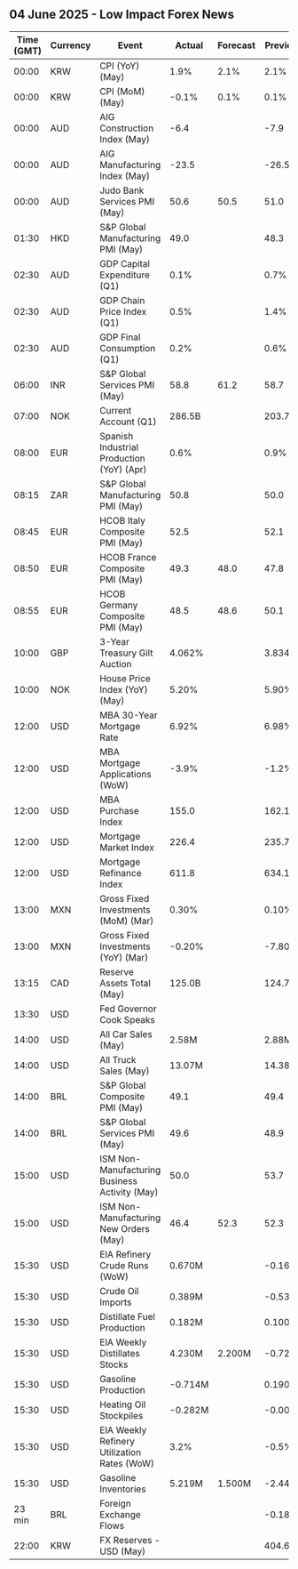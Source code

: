 ## 04 June 2025 - Low Impact Forex News

| Time (GMT) | Currency | Event | Actual | Forecast | Previous |
|------|----------|-------|--------|----------|----------|
| 00:00 | KRW | CPI (YoY) (May) | 1.9% | 2.1% | 2.1% |
| 00:00 | KRW | CPI (MoM) (May) | -0.1% | 0.1% | 0.1% |
| 00:00 | AUD | AIG Construction Index (May) | -6.4 |  | -7.9 |
| 00:00 | AUD | AIG Manufacturing Index (May) | -23.5 |  | -26.5 |
| 00:00 | AUD | Judo Bank Services PMI (May) | 50.6 | 50.5 | 51.0 |
| 01:30 | HKD | S&P Global Manufacturing PMI (May) | 49.0 |  | 48.3 |
| 02:30 | AUD | GDP Capital Expenditure (Q1) | 0.1% |  | 0.7% |
| 02:30 | AUD | GDP Chain Price Index (Q1) | 0.5% |  | 1.4% |
| 02:30 | AUD | GDP Final Consumption (Q1) | 0.2% |  | 0.6% |
| 06:00 | INR | S&P Global Services PMI (May) | 58.8 | 61.2 | 58.7 |
| 07:00 | NOK | Current Account (Q1) | 286.5B |  | 203.7B |
| 08:00 | EUR | Spanish Industrial Production (YoY) (Apr) | 0.6% |  | 0.9% |
| 08:15 | ZAR | S&P Global Manufacturing PMI (May) | 50.8 |  | 50.0 |
| 08:45 | EUR | HCOB Italy Composite PMI (May) | 52.5 |  | 52.1 |
| 08:50 | EUR | HCOB France Composite PMI (May) | 49.3 | 48.0 | 47.8 |
| 08:55 | EUR | HCOB Germany Composite PMI (May) | 48.5 | 48.6 | 50.1 |
| 10:00 | GBP | 3-Year Treasury Gilt Auction | 4.062% |  | 3.834% |
| 10:00 | NOK | House Price Index (YoY) (May) | 5.20% |  | 5.90% |
| 12:00 | USD | MBA 30-Year Mortgage Rate | 6.92% |  | 6.98% |
| 12:00 | USD | MBA Mortgage Applications (WoW) | -3.9% |  | -1.2% |
| 12:00 | USD | MBA Purchase Index | 155.0 |  | 162.1 |
| 12:00 | USD | Mortgage Market Index | 226.4 |  | 235.7 |
| 12:00 | USD | Mortgage Refinance Index | 611.8 |  | 634.1 |
| 13:00 | MXN | Gross Fixed Investments (MoM) (Mar) | 0.30% |  | 0.10% |
| 13:00 | MXN | Gross Fixed Investments (YoY) (Mar) | -0.20% |  | -7.80% |
| 13:15 | CAD | Reserve Assets Total (May) | 125.0B |  | 124.7B |
| 13:30 | USD | Fed Governor Cook Speaks |  |  |  |
| 14:00 | USD | All Car Sales (May) | 2.58M |  | 2.88M |
| 14:00 | USD | All Truck Sales (May) | 13.07M |  | 14.38M |
| 14:00 | BRL | S&P Global Composite PMI (May) | 49.1 |  | 49.4 |
| 14:00 | BRL | S&P Global Services PMI (May) | 49.6 |  | 48.9 |
| 15:00 | USD | ISM Non-Manufacturing Business Activity (May) | 50.0 |  | 53.7 |
| 15:00 | USD | ISM Non-Manufacturing New Orders (May) | 46.4 | 52.3 | 52.3 |
| 15:30 | USD | EIA Refinery Crude Runs (WoW) | 0.670M |  | -0.162M |
| 15:30 | USD | Crude Oil Imports | 0.389M |  | -0.532M |
| 15:30 | USD | Distillate Fuel Production | 0.182M |  | 0.100M |
| 15:30 | USD | EIA Weekly Distillates Stocks | 4.230M | 2.200M | -0.724M |
| 15:30 | USD | Gasoline Production | -0.714M |  | 0.190M |
| 15:30 | USD | Heating Oil Stockpiles | -0.282M |  | -0.006M |
| 15:30 | USD | EIA Weekly Refinery Utilization Rates (WoW) | 3.2% |  | -0.5% |
| 15:30 | USD | Gasoline Inventories | 5.219M | 1.500M | -2.441M |
| 23 min | BRL | Foreign Exchange Flows |  |  | -0.186B |
| 22:00 | KRW | FX Reserves - USD (May) |  |  | 404.67B |
